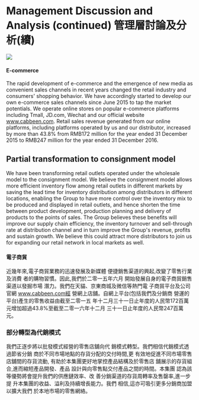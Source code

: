 # **Management Discussion and Analysis (continued)** 管理層討論及分析(續)

![](_page_0_Figure_1.jpeg)

#### **E-commerce**

The rapid development of e-commerce and the emergence of new media as convenient sales channels in recent years changed the retail industry and consumers' shopping behavior. We have accordingly started to develop our own e-commerce sales channels since June 2015 to tap the market potentials. We operate online stores on popular e-commerce platforms including Tmall, JD.com, Wechat and our official website www.cabbeen.com. Retail sales revenue generated from our online platforms, including platforms operated by us and our distributor, increased by more than 43.8% from RMB172 million for the year ended 31 December 2015 to RMB247 million for the year ended 31 December 2016.

## Partial transformation to consignment model

We have been transforming retail outlets operated under the wholesale model to the consignment model. We believe the consignment model allows more efficient inventory flow among retail outlets in different markets by saving the lead time for inventory distribution among distributors in different locations, enabling the Group to have more control over the inventory mix to be produced and displayed in retail outlets, and hence shorten the time between product development, production planning and delivery of products to the points of sales. The Group believes these benefits will improve our supply chain efficiency, the inventory turnover and sell-through rate at distribution channel and in turn improve the Group's revenue, profits and sustain growth. We believe this could attract more distributors to join us for expanding our retail network in local markets as well.

#### 電子商貿

近幾年來,電子商貿業務的迅速發展及新媒體 便捷銷售渠道的興起,改變了零售行業及消費 者的購物習慣。因此,我們於二零一五年六月 開始發展自身的電子商貿銷售渠道以發掘市場 潛力。我們在天貓、京東商城及微信等熱門電 子商貿平台及公司官網 www.cabbeen.com經 營網上店舖。自網上平台(包括我們及分銷商 營運的平台)產生的零售收益由截至二零一五 年十二月三十一日止年度的人民幣172百萬 元增加超過43.8%至截至二零一六年十二月 三十一日止年度的人民幣247百萬元。

### 部分轉型為代銷模式

我們正逐步將以批發模式經營的零售店舖向代 銷模式轉型。我們相信代銷模式透過節省分銷 商於不同市場地點的存貨分配的交付時間,更 有效地促進不同市場零售店舖間的存貨流動, 有助於本集團更好地掌控產品結構及於零售店 舖展示的存貨組合,進而縮短產品開發、產品 設計與向零售點交付產品之間的時間。本集團 認為該等優勢將會提升我們的供應鏈效率、改 善分銷渠道的存貨周轉率及售罄率,進一步提 升本集團的收益、溢利及持續增長能力。我們 相信,這亦可吸引更多分銷商加盟以擴大我們 於本地市場的零售網絡。